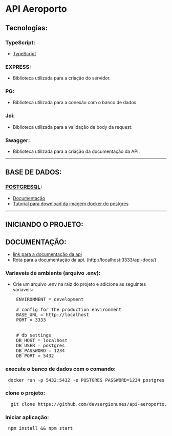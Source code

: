 # API Aeroporto

## Tecnologias:

### TypeScript:

- [TypeScript](https://www.typescriptlang.org/)

### EXPRESS:

- Biblioteca utilizada para a criação do servidor.

### PG:

- Biblioteca utilizada para a conexão com o banco de dados.

### Joi:

- Biblioteca utilizada para a validação de body da request.

### Swagger:

- Biblioteca utilizada para a criação da documentação da API.
<hr>

## BASE DE DADOS:

### [POSTGRESQL](https://www.postgresql.org/):

- [Documentação](https://www.postgresql.org/docs/)
- [Tutorial para download da imagem docker do postgres](https://felixgilioli.medium.com/como-rodar-um-banco-de-dados-postgres-com-docker-6aecf67995e1)

<hr>

## INICIANDO O PROJETO:

## DOCUMENTAÇÃO:

- [link para a documentação da api](http://localhost:3333/api-docs/)
- Rota para a documentação da api. (http://localhost:3333/api-docs/)

### Variaveis de ambiente (arquivo .env):
- Crie um arquivo .env na raiz do projeto e adicione as seguintes variaveis:
<pre>
	ENVIRONMENT = development

	# config for the production environment
	BASE_URL = http://localhost
	PORT = 3333


	# db settings
	DB_HOST = localhost
	DB_USER = postgres
	DB_PASSWORD = 1234
	DB_PORT = 5432
</pre>

### execute o banco de dados com o comando:

<pre>
 docker run -p 5432:5432 -e POSTGRES_PASSWORD=1234 postgres
</pre>

### clone o projeto:

<pre>
  git clone https://github.com/devsergionunes/api-aeroporto.git
</pre>

### Iniciar aplicação:

<pre>
 npm install && npm start
</pre>
